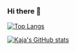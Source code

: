 ### Hi there 👋

[![Top Langs](https://github-readme-stats.vercel.app/api/top-langs/?username=Semikaja&layout=compact)](https://github.com/SemiKaja/github-readme-stats)

[![Kaja's GitHub stats](https://github-readme-stats.vercel.app/api?username=SemiKaja)](https://github.com/SemiKaja/github-readme-stats)
<!--
**Semikaja/Semikaja** is a ✨ _special_ ✨ repository because its `README.md` (this file) appears on your GitHub profile.

Here are some ideas to get you started:

- 🔭 I’m currently working on ...
- 🌱 I’m currently learning ...
- 👯 I’m looking to collaborate on ...
- 🤔 I’m looking for help with ...
- 💬 Ask me about ...
- 📫 How to reach me: ...
- 😄 Pronouns: ...
- ⚡ Fun fact: ...
-->
